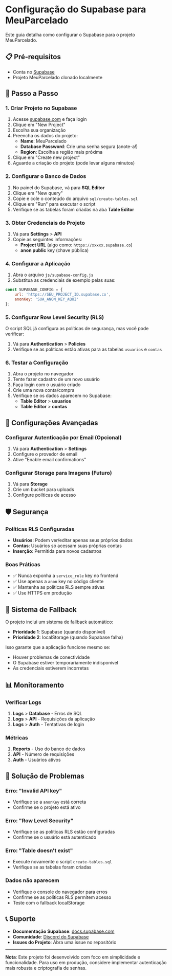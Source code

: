 # Configuração do Supabase para MeuParcelado

Este guia detalha como configurar o Supabase para o projeto MeuParcelado.

## 📋 Pré-requisitos

- Conta no [Supabase](https://supabase.com)
- Projeto MeuParcelado clonado localmente

## 🚀 Passo a Passo

### 1. Criar Projeto no Supabase

1. Acesse [supabase.com](https://supabase.com) e faça login
2. Clique em "New Project"
3. Escolha sua organização
4. Preencha os dados do projeto:
   - **Name**: MeuParcelado
   - **Database Password**: Crie uma senha segura (anote-a!)
   - **Region**: Escolha a região mais próxima
5. Clique em "Create new project"
6. Aguarde a criação do projeto (pode levar alguns minutos)

### 2. Configurar o Banco de Dados

1. No painel do Supabase, vá para **SQL Editor**
2. Clique em "New query"
3. Copie e cole o conteúdo do arquivo `sql/create-tables.sql`
4. Clique em "Run" para executar o script
5. Verifique se as tabelas foram criadas na aba **Table Editor**

### 3. Obter Credenciais do Projeto

1. Vá para **Settings** > **API**
2. Copie as seguintes informações:
   - **Project URL** (algo como: `https://xxxxx.supabase.co`)
   - **anon public** key (chave pública)

### 4. Configurar a Aplicação

1. Abra o arquivo `js/supabase-config.js`
2. Substitua as credenciais de exemplo pelas suas:

```javascript
const SUPABASE_CONFIG = {
    url: 'https://SEU_PROJECT_ID.supabase.co',
    anonKey: 'SUA_ANON_KEY_AQUI'
};
```

### 5. Configurar Row Level Security (RLS)

O script SQL já configura as políticas de segurança, mas você pode verificar:

1. Vá para **Authentication** > **Policies**
2. Verifique se as políticas estão ativas para as tabelas `usuarios` e `contas`

### 6. Testar a Configuração

1. Abra o projeto no navegador
2. Tente fazer cadastro de um novo usuário
3. Faça login com o usuário criado
4. Crie uma nova conta/compra
5. Verifique se os dados aparecem no Supabase:
   - **Table Editor** > **usuarios**
   - **Table Editor** > **contas**

## 🔧 Configurações Avançadas

### Configurar Autenticação por Email (Opcional)

1. Vá para **Authentication** > **Settings**
2. Configure o provedor de email
3. Ative "Enable email confirmations"

### Configurar Storage para Imagens (Futuro)

1. Vá para **Storage**
2. Crie um bucket para uploads
3. Configure políticas de acesso

## 🛡️ Segurança

### Políticas RLS Configuradas

- **Usuários**: Podem ver/editar apenas seus próprios dados
- **Contas**: Usuários só acessam suas próprias contas
- **Inserção**: Permitida para novos cadastros

### Boas Práticas

- ✅ Nunca exponha a `service_role` key no frontend
- ✅ Use apenas a `anon` key no código cliente
- ✅ Mantenha as políticas RLS sempre ativas
- ✅ Use HTTPS em produção

## 🔄 Sistema de Fallback

O projeto inclui um sistema de fallback automático:

- **Prioridade 1**: Supabase (quando disponível)
- **Prioridade 2**: localStorage (quando Supabase falha)

Isso garante que a aplicação funcione mesmo se:
- Houver problemas de conectividade
- O Supabase estiver temporariamente indisponível
- As credenciais estiverem incorretas

## 📊 Monitoramento

### Verificar Logs

1. **Logs** > **Database** - Erros de SQL
2. **Logs** > **API** - Requisições da aplicação
3. **Logs** > **Auth** - Tentativas de login

### Métricas

1. **Reports** - Uso do banco de dados
2. **API** - Número de requisições
3. **Auth** - Usuários ativos

## 🚨 Solução de Problemas

### Erro: "Invalid API key"
- Verifique se a `anonKey` está correta
- Confirme se o projeto está ativo

### Erro: "Row Level Security"
- Verifique se as políticas RLS estão configuradas
- Confirme se o usuário está autenticado

### Erro: "Table doesn't exist"
- Execute novamente o script `create-tables.sql`
- Verifique se as tabelas foram criadas

### Dados não aparecem
- Verifique o console do navegador para erros
- Confirme se as políticas RLS permitem acesso
- Teste com o fallback localStorage

## 📞 Suporte

- **Documentação Supabase**: [docs.supabase.com](https://docs.supabase.com)
- **Comunidade**: [Discord do Supabase](https://discord.supabase.com)
- **Issues do Projeto**: Abra uma issue no repositório

---

**Nota**: Este projeto foi desenvolvido com foco em simplicidade e funcionalidade. Para uso em produção, considere implementar autenticação mais robusta e criptografia de senhas.